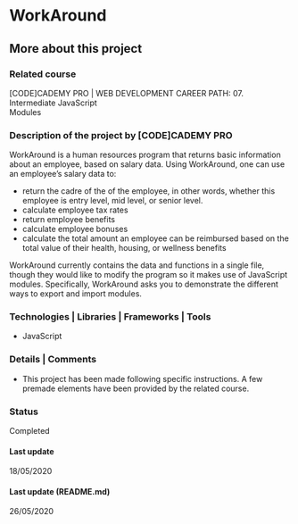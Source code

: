 # WorkAround

## More about this project

### Related course
[CODE]CADEMY PRO | WEB DEVELOPMENT CAREER PATH: 07. Intermediate JavaScript  
Modules

### Description of the project by [CODE]CADEMY PRO
WorkAround is a human resources program that returns basic information about an employee, based on salary data. Using WorkAround, one can use an employee’s salary data to:  
- return the cadre of the of the employee, in other words, whether this employee is entry level, mid level, or senior level.  
- calculate employee tax rates  
- return employee benefits  
- calculate employee bonuses  
- calculate the total amount an employee can be reimbursed based on the total value of their health, housing, or wellness benefits  

WorkAround currently contains the data and functions in a single file, though they would like to modify the program so it makes use of JavaScript modules. Specifically, WorkAround asks you to demonstrate the different ways to export and import modules.

### Technologies | Libraries | Frameworks | Tools  
- JavaScript

### Details | Comments
- This project has been made following specific instructions. A few premade elements have been provided by the related course.

### Status
Completed 

#### Last update
18/05/2020

#### Last update (README.md)
26/05/2020
